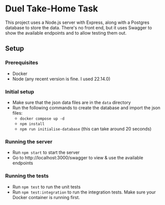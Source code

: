 # Duel Take-Home Task

This project uses a Node.js server with Express, along with a Postgres database to store the data.
There's no front end, but it uses Swagger to show the available endpoints and to allow testing them out.

## Setup

### Prerequisites

- Docker
- Node (any recent version is fine. I used 22.14.0)

### Initial setup

- Make sure that the json data files are in the `data` directory
- Run the following commands to create the database and import the json files:
  - `docker compose up -d`
  - `npm install`
  - `npm run initialise-database` (this can take around 20 seconds)

### Running the server
- Run `npm start` to start the server
- Go to http://localhost:3000/swagger to view & use the available endpoints

### Running the tests
- Run `npm test` to run the unit tests
- Run `npm test:integration` to run the integration tests. Make sure your Docker container is running first.
